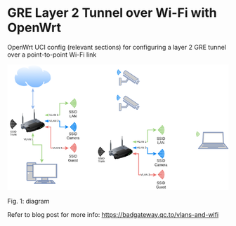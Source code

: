 # GRE Layer 2 Tunnel over Wi-Fi with OpenWrt

OpenWrt UCI config (relevant sections) for configuring a layer 2 GRE tunnel over a point-to-point Wi-Fi link

![](diagram.png)

Fig. 1: diagram

Refer to blog post for more info: https://badgateway.qc.to/vlans-and-wifi

